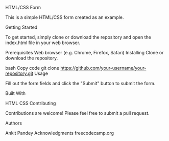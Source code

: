HTML/CSS Form

This is a simple HTML/CSS form created as an example.

Getting Started

To get started, simply clone or download the repository and open the index.html file in your web browser.

Prerequisites
Web browser (e.g. Chrome, Firefox, Safari)
Installing
Clone or download the repository.

bash
Copy code
git clone https://github.com/your-username/your-repository.git
Usage

Fill out the form fields and click the "Submit" button to submit the form.

Built With

HTML
CSS
Contributing

Contributions are welcome! Please feel free to submit a pull request.

Authors

Ankit Pandey
Acknowledgments
freecodecamp.org



